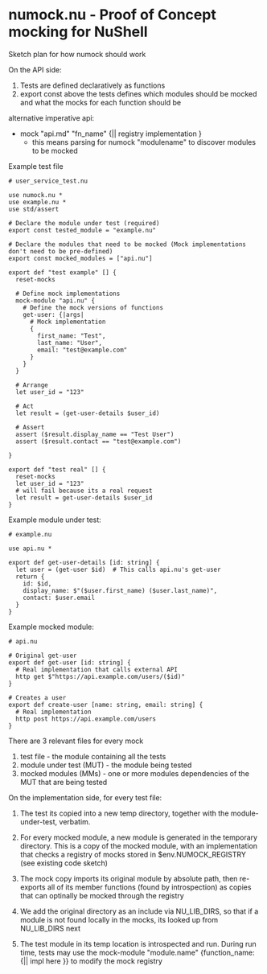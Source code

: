 # numock.nu - Proof of Concept mocking for NuShell



Sketch plan for how numock should work

On the API side:

1. Tests are defined declaratively as functions
2. export const above the tests defines which modules should be mocked and what the mocks for each
   function should be

alternative imperative api:

- mock "api.md" "fn_name" {|| registry implementation }
  - this means parsing for numock "modulename" to discover modules to be mocked


Example test file

```nushell
# user_service_test.nu

use numock.nu *
use example.nu *
use std/assert

# Declare the module under test (required)
export const tested_module = "example.nu"

# Declare the modules that need to be mocked (Mock implementations don't need to be pre-defined)
export const mocked_modules = ["api.nu"]

export def "test example" [] {
  reset-mocks

  # Define mock implementations
  mock-module "api.nu" {
    # Define the mock versions of functions
    get-user: {|args|
      # Mock implementation
      {
        first_name: "Test",
        last_name: "User",
        email: "test@example.com"
      }
    }
  }

  # Arrange
  let user_id = "123"

  # Act
  let result = (get-user-details $user_id)

  # Assert
  assert ($result.display_name == "Test User")
  assert ($result.contact == "test@example.com")

}

export def "test real" [] {
  reset-mocks
  let user_id = "123"
  # will fail because its a real request
  let result = get-user-details $user_id
}
```

Example module under test:

```nushell
# example.nu

use api.nu *

export def get-user-details [id: string] {
  let user = (get-user $id)  # This calls api.nu's get-user
  return {
    id: $id,
    display_name: $"($user.first_name) ($user.last_name)",
    contact: $user.email
  }
}
```

Example mocked module:

```nushell
# api.nu

# Original get-user
export def get-user [id: string] {
  # Real implementation that calls external API
  http get $"https://api.example.com/users/($id)"
}

# Creates a user
export def create-user [name: string, email: string] {
  # Real implementation
  http post https://api.example.com/users
}
```

There are 3 relevant files for every mock

1. test file - the module containing all the tests
2. module under test (MUT) - the module being tested
3. mocked modules (MMs) - one or more modules dependencies of the MUT that are being tested

On the implementation side, for every test file:

1. The test its copied into a new temp directory, together with the module-under-test, verbatim.

2. For every mocked module, a new module is generated in the temporary directory. This is a copy of
   the mocked module, with an implementation that checks a registry of mocks stored in
   $env.NUMOCK_REGISTRY (see existing code sketch)

3. The mock copy imports its original module by absolute path, then re-exports all of its member
   functions (found by introspection) as copies that can optinally be mocked through the registry

4. We add the original directory as an include via NU_LIB_DIRS, so that if a
   module is not found locally in the mocks, its looked up from NU_LIB_DIRS next

5. The test module in its temp location is introspected and run. During run time, tests may use the
   mock-module "module.name" {function_name: {|| impl here }} to modify the mock registry

